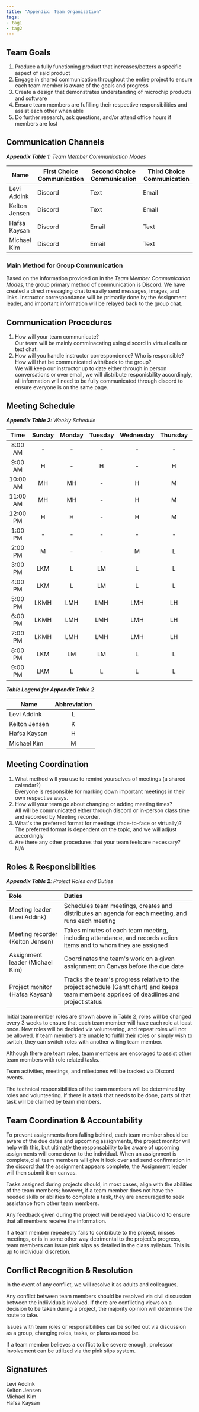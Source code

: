 ```yaml
---
title: "Appendix: Team Organization"
tags:
- tag1
- tag2
---
```


## Team Goals

1. Produce a fully functioning product that increases/betters a specific aspect of said product
1. Engage in shared communication throughout the entire project to ensure each team member is aware of the goals and progress
1. Create a design that demonstrates understanding of microchip products and software
1. Ensure team members are fufilling their respective responsibilities and assist each other when able 
1. Do further research, ask questions, and/or attend office hours if members are lost 

## Communication Channels

_**Appendix Table 1**: Team Member Communication Modes_

|Name                 | First Choice Communication | Second Choice Communication | Third Choice Communication |
|---------------------|----------------------------|-----------------------------|----------------------------|
|Levi Addink |  Discord | Text | Email |
|Kelton Jensen |  Discord | Text | Email |
|Hafsa Kaysan |  Discord | Email | Text |
|Michael Kim |  Discord | Email | Text |

### Main Method for Group Communication

Based on the information provided on in the _Team Member Communication Modes_, the group primary method of communication is Discord. We have created a direct messaging chat to easily send messages, images, and links. Instructor correspondance will be primarily done by the Assignment leader, and important information will be relayed back to the group chat.
 
## Communication Procedures

1. How will your team communicate?<br>
   Our team will be mainly comminacating using discord in virtual calls or text chat.
2. How will you handle instructor correspondence? Who is responsible? How will that be communicated with/back to the group?<br>
   We will keep our instructor up to date either through in person conversations or over email, we will distribute responisbility
   accordingly, all information will need to be fully communicated through discord to ensure everyone is on the same page.

## Meeting Schedule

_**Appendix Table 2**: Weekly Schedule_

| Time | Sunday | Monday | Tuesday | Wednesday | Thursday | Friday | Saturday |
| :------: | :----: | :----: | :----: | :----: | :----: | :----: | :-----: |
| 8:00 AM | - | - | - | - | - | L | LK |
| 9:00 AM | H | - | H | - | H | LH | LKH |
| 10:00 AM | MH | MH | - | H | M | LH | LKH |
| 11:00 AM | MH | MH | - | H | M | LH | LKH |
| 12:00 PM | H | H | - | H | M | LH | LKH |
| 1:00 PM | - | - | - | - | - | L | LKM |
| 2:00 PM | M | - | - | M | L | L | LKM |
| 3:00 PM | LKM | L | LM | L | L | LK | LKM |
| 4:00 PM | LKM | L | LM | L | L | LK | LKM |
| 5:00 PM | LKMH | LMH | LMH | LMH | LH | LKMH | LMH |
| 6:00 PM | LKMH | LMH | LMH | LMH | LH | LKMH | LMH |
| 7:00 PM | LKMH | LMH | LMH | LMH | LH | LKMH | LMH |
| 8:00 PM | LKM | LM | LM | L | L | LKM | LM |
| 9:00 PM | LKM | L | L | L | L | LKM | LM |

_**Table Legend for Appendix Table 2**_

| Name | Abbreviation |
| ----- | :------: |
| Levi Addink | L |
| Kelton Jensen | K |
| Hafsa Kaysan | H |
| Michael Kim | M |


## Meeting Coordination

1. What method will you use to remind yourselves of meetings (a shared calendar?)<br>
   Everyone is responsible for marking down important meetings in their own respective ways.
1. How will your team go about changing or adding meeting times?<br>
   All will be communicated either through discord or in-person class time and recorded by Meeting recorder.
1. What's the preferred format for meetings (face-to-face or virtually)?<br>
   The preferred format is dependent on the topic, and we will adjust accordingly
1. Are there any other procedures that your team feels are necessary?<br>
   N/A

## Roles & Responsibilities

_**Appendix Table 2**: Project Roles and Duties_

| **Role**          | **Duties**                                                                                                                                |
| :---------------- | :---------------------------------------------------------------------------------------------------------------------------------------- |
| Meeting leader (Levi Addink)    | Schedules team meetings, creates and distributes an agenda for each meeting, and runs each meeting                                        |
| Meeting recorder (Kelton Jensen)  | Takes minutes of each team meeting, including attendance, and records action items and to whom they are assigned                          |
| Assignment leader (Michael Kim) | Coordinates the team's work on a given assignment on Canvas before the due date                                                           |
| Project monitor (Hafsa Kaysan)   | Tracks the team's progress relative to the project schedule (Gantt chart) and keeps team members apprised of deadlines and project status |

Initial team member roles are shown above in Table 2, roles will be changed every 3 weeks to ensure that each team member will have each role at least once.
New roles will be decided via volunteering, and repeat roles will not be allowed. If team members are unable to fulfill their roles or simply wish to switch, they can switch roles with another willing team member.

Although there are team roles, team members are encoraged to assist other team members with role related tasks.

Team activities, meetings, and milestones will be tracked via Discord events.

The technical responsibilities of the team members will be determined by roles and volunteering. If there is a task that needs to be done, parts of that task will be claimed by team members.

## Team Coordination & Accountability
To prevent assignments from falling behind, each team member should be aware of the due dates and upcoming assignments, the project monitor will help with this, but ultimatly the responsability to be aware of upcoming assignments will come down to the individual. When an assignment is complete,d all team members will give it look over and send confirmation in the discord that the assignment appears complete, the Assignment leader will then submit it on canvas.

Tasks assigned during projects should, in most cases, align with the abilities of the team members; however, if a team member does not have the needed skills or abilities to complete a task, they are encouraged to seek assistance from other team members.

Any feedback given during the project will be relayed via Discord to ensure that all members receive the information.

If a team member repeatedly fails to contribute to the project, misses meetings, or is in some other way detrimental to the project's progress, team members can issue pink slips as detailed in the class syllabus. This is up to individual discretion.

## Conflict Recognition & Resolution

In the event of any conflict, we will resolve it as adults and colleagues.

Any conflict between team members should be resolved via civil discussion between the indiividuals involved. If there are conflicting views on a decision to be taken during a project, the majority opinion will determine the route to take.

Issues with team roles or responsibilities can be sorted out via discussion as a group, changing roles, tasks, or plans as need be.  

If a team member believes a conflict to be severe enough, professor involvement can be utilized via the pink slips system.


## Signatures

Levi Addink<br>
Kelton Jensen<br>
Michael Kim<br>
Hafsa Kaysan<br>
